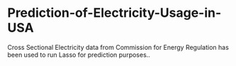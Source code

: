 # Prediction-of-Electricity-Usage-in-USA
Cross Sectional Electricity data from Commission for Energy Regulation has been used to run Lasso for prediction purposes..
